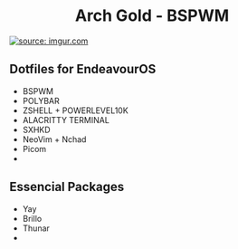 <h1 align="center"> 
     Arch Gold - BSPWM
</h1>

<a href="https://imgur.com/a/pXupUqk"><img src="https://imgur.com/a/pXupUqk.png" title="source: imgur.com" /></a>

<h2>Dotfiles for EndeavourOS</h2>

<ul>
  <li>BSPWM</li>
  <li>POLYBAR</li>
  <li>ZSHELL + POWERLEVEL10K</li>
  <li>ALACRITTY TERMINAL</li>
  <li>SXHKD</li>
  <li>NeoVim + Nchad</li>
  <li>Picom<li>
</ul> 

<h2>Essencial Packages</h2>

<ul>
  <li>Yay</li>
  <li>Brillo</li>
  <li>Thunar</li>
  <li></li>
</ul> 
